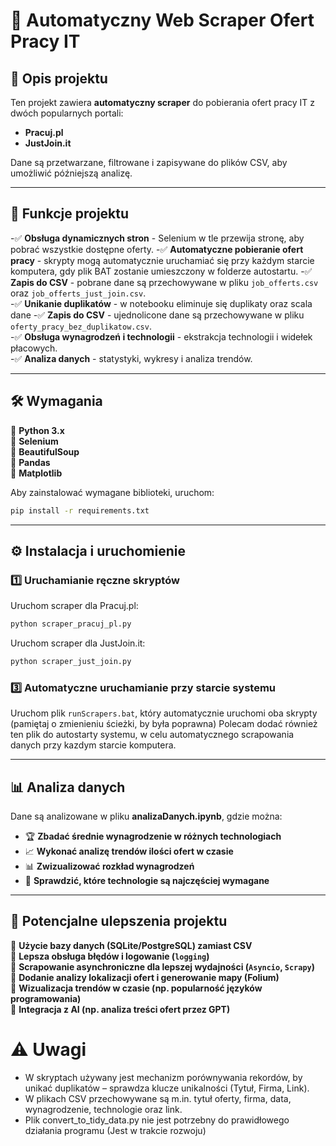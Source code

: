 # 📌 Automatyczny Web Scraper Ofert Pracy IT

## 📌 Opis projektu
Ten projekt zawiera **automatyczny scraper** do pobierania ofert pracy IT z dwóch popularnych portali:
- **Pracuj.pl**
- **JustJoin.it**

Dane są przetwarzane, filtrowane i zapisywane do plików CSV, aby umożliwić późniejszą analizę.

---

## 🚀 Funkcje projektu
-✅ **Obsługa dynamicznych stron** - Selenium w tle przewija stronę, aby pobrać wszystkie dostępne oferty. 
-✅ **Automatyczne pobieranie ofert pracy** - skrypty mogą automatycznie uruchamiać się przy każdym starcie komputera, gdy plik BAT zostanie umieszczony w folderze autostartu.
-✅ **Zapis do CSV** - pobrane dane są przechowywane w pliku `job_offerts.csv` oraz `job_offerts_just_join.csv`.   
-✅ **Unikanie duplikatów** - w notebooku eliminuje się duplikaty oraz scala dane
-✅ **Zapis do CSV** - ujednolicone dane są przechowywane w pliku `oferty_pracy_bez_duplikatow.csv`.  
-✅ **Obsługa wynagrodzeń i technologii** - ekstrakcja technologii i widełek płacowych.  
-✅ **Analiza danych** - statystyki, wykresy i analiza trendów.


---

## 🛠 Wymagania
🔹 **Python 3.x**  
🔹 **Selenium**  
🔹 **BeautifulSoup**  
🔹 **Pandas**  
🔹 **Matplotlib** 

Aby zainstalować wymagane biblioteki, uruchom:
```bash
pip install -r requirements.txt
```

---

## ⚙ Instalacja i uruchomienie
### **1️⃣ Uruchamianie ręczne skryptów**
Uruchom scraper dla Pracuj.pl:
```bash
python scraper_pracuj_pl.py
```
Uruchom scraper dla JustJoin.it:
```bash
python scraper_just_join.py
```

### **3️⃣ Automatyczne uruchamianie przy starcie systemu**
Uruchom plik `runScrapers.bat`, który automatycznie uruchomi oba skrypty (pamiętaj o zmienieniu ścieżki, by była poprawna)
Polecam dodać również ten plik do autostarty systemu, w celu automatycznego scrapowania danych przy kazdym starcie komputera. 

---

## 📊 Analiza danych
Dane są analizowane w pliku **analizaDanych.ipynb**, gdzie można:
- 🏆 **Zbadać średnie wynagrodzenie w różnych technologiach**
- 📈 **Wykonać analizę trendów ilości ofert w czasie**
- 📊 **Zwizualizować rozkład wynagrodzeń**
- 🔎 **Sprawdzić, które technologie są najczęściej wymagane**

---

## 🚀 Potencjalne ulepszenia projektu
🔹 **Użycie bazy danych (SQLite/PostgreSQL) zamiast CSV**  
🔹 **Lepsza obsługa błędów i logowanie (`logging`)**  
🔹 **Scrapowanie asynchroniczne dla lepszej wydajności (`Asyncio`, `Scrapy`)**  
🔹 **Dodanie analizy lokalizacji ofert i generowanie mapy (Folium)**  
🔹 **Wizualizacja trendów w czasie (np. popularność języków programowania)**  
🔹 **Integracja z AI (np. analiza treści ofert przez GPT)**


# ⚠️ Uwagi
* W skryptach używany jest mechanizm porównywania rekordów, by unikać duplikatów – sprawdza klucze unikalności (Tytuł, Firma, Link).
* W plikach CSV przechowywane są m.in. tytuł oferty, firma, data, wynagrodzenie, technologie oraz link.
* Plik convert_to_tidy_data.py nie jest potrzebny do prawidłowego działania programu (Jest w trakcie rozwoju)